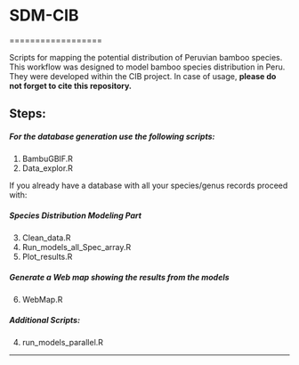 # SDM-CIB
==================

Scripts for mapping the potential distribution of Peruvian bamboo species. This workflow was designed to model bamboo species distribution in Peru. They were developed within the CIB project. In case of usage, **please do not forget to cite this repository.** 

Steps:
------

##### For the database generation use the following scripts:

1. BambuGBIF.R
2. Data_explor.R


If you already have a database with all your species/genus records proceed with:

##### Species Distribution Modeling Part

3. Clean_data.R
4. Run_models_all_Spec_array.R
5. Plot_results.R

##### Generate a Web map showing the results from the models

6. WebMap.R



##### Additional Scripts:

4. run_models_parallel.R 


** **
